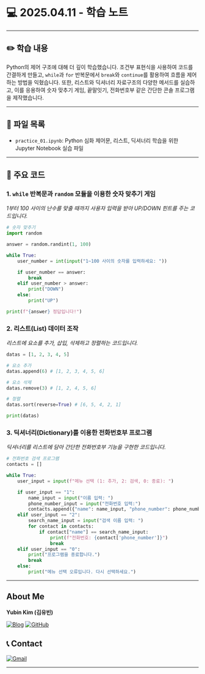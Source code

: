 # 💻 2025.04.11 - 학습 노트

---

## ✏️ 학습 내용

Python의 제어 구조에 대해 더 깊이 학습했습니다. 조건부 표현식을 사용하여 코드를 간결하게 만들고, `while`과 `for` 반복문에서 `break`와 `continue`를 활용하여 흐름을 제어하는 방법을 익혔습니다. 또한, 리스트와 딕셔너리 자료구조의 다양한 메서드를 실습하고, 이를 응용하여 숫자 맞추기 게임, 끝말잇기, 전화번호부 같은 간단한 콘솔 프로그램을 제작했습니다.

---

## 📁 파일 목록

- `practice_01.ipynb`: Python 심화 제어문, 리스트, 딕셔너리 학습을 위한 Jupyter Notebook 실습 파일

---

## 📌 주요 코드

### 1. `while` 반복문과 `random` 모듈을 이용한 숫자 맞추기 게임
*1부터 100 사이의 난수를 맞출 때까지 사용자 입력을 받아 UP/DOWN 힌트를 주는 코드입니다.*
```python
# 숫자 맞추기
import random

answer = random.randint(1, 100)

while True:
    user_number = int(input("1~100 사이의 숫자를 입력하세요: "))

    if user_number == answer:
        break
    elif user_number > answer:
        print("DOWN")
    else:
        print("UP")

print(f"{answer} 정답입니다!")
```

### 2. 리스트(List) 데이터 조작
*리스트에 요소를 추가, 삽입, 삭제하고 정렬하는 코드입니다.*
```python
datas = [1, 2, 3, 4, 5]

# 요소 추가
datas.append(6) # [1, 2, 3, 4, 5, 6]

# 요소 삭제
datas.remove(3) # [1, 2, 4, 5, 6]

# 정렬
datas.sort(reverse=True) # [6, 5, 4, 2, 1]

print(datas)
```

### 3. 딕셔너리(Dictionary)를 이용한 전화번호부 프로그램
*딕셔너리를 리스트에 담아 간단한 전화번호부 기능을 구현한 코드입니다.*
```python
# 전화번호 검색 프로그램
contacts = []

while True:
    user_input = input(f"메뉴 선택 (1: 추가, 2: 검색, 0: 종료): ")

    if user_input == "1":
        name_input = input("이름 입력: ")
        phone_number_input = input("전화번호 입력:")
        contacts.append({"name": name_input, "phone_number": phone_number_input})
    elif user_input == "2":
        search_name_input = input("검색 이름 입력: ")
        for contact in contacts:
            if contact["name"] == search_name_input:
                print(f"전화번호: {contact['phone_number']}")
                break
    elif user_input == "0":
        print("프로그램을 종료합니다.")
        break
    else: 
        print("메뉴 선택 오류입니다. 다시 선택하세요.")
```
---

## About Me

**Yubin Kim (김유빈)**

[![Blog](https://img.shields.io/badge/Blog-FF5722?style=for-the-badge&logo=blogger&logoColor=white)](https://cases.tistory.com/)
<a href="https://github.com/yubi0210"><img src="https://img.shields.io/badge/GitHub-181717?style=for-the-badge&logo=github&logoColor=white" alt="GitHub"/></a>

## 📞 Contact
[![Gmail](https://img.shields.io/badge/ubinn0210@gmail.com-D14836?style=for-the-badge&logo=gmail&logoColor=white)](ubinn0210@gmail.com)


---

